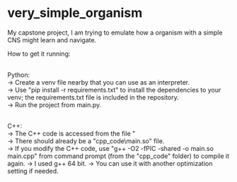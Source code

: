 # very_simple_organism
My capstone project, I am trying to emulate how a organism with a simple CNS might learn and navigate. 

How to get it running:
<br /><br />

Python:
<br />
-> Create a venv file nearby that you can use as an interpreter. 
<br />
-> Use "pip install -r requirements.txt" to install the dependencies to your venv; 
the requirements.txt file is included in the repository. 
<br />
-> Run the project from main.py. 
<br /><br />

C++:
<br />
-> The C++ code is accessed from the file "
<br />
-> There should already be a "cpp_code\main.so" file.
<br />
-> If you modify the C++ code, 
use "g++ -O2 -fPIC -shared -o main.so main.cpp" from 
command prompt (from the "cpp_code" folder) to compile it again.
	-> I used g++ 64 bit.
	-> You can use it with another optimization setting if needed.
<br /><br />
